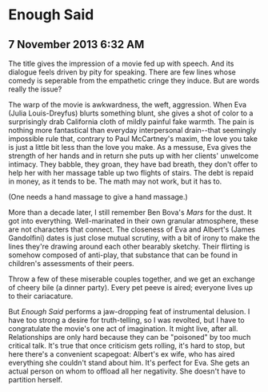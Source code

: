 # Enough Said
## 7 November 2013 6:32 AM

The title gives the impression of a movie fed up with speech. And its dialogue feels driven by pity for speaking. There are few lines whose comedy is seperable from the empathetic cringe they induce. But are words really the issue?

The warp of the movie is awkwardness, the weft, aggression. When Eva (Julia Louis-Dreyfus) blurts something blunt, she gives a shot of color to a surprisingly drab California cloth of mildly painful fake warmth. The pain is nothing more fantastical than everyday interpersonal drain--that seemingly impossible rule that, contrary to Paul McCartney's maxim, the love you take is just a little bit less than the love you make. As a messuse, Eva gives the strength of her hands and in return she puts up with her clients' unwelcome intimacy. They babble, they groan, they have bad breath, they don't offer to help her with her massage table up two flights of stairs. The debt is repaid in money, as it tends to be. The math may not work, but it has to.

(One needs a hand massage to give a hand massage.)

More than a decade later, I still remember Ben Bova's _Mars_ for the dust. It got into everything. Well-marinated in their own granular atmosphere, these are not characters that connect. The closeness of Eva and Albert's (James Gandolfini) dates is just close mutual scrutiny, with a bit of irony to make the lines they're drawing around each other bearably sketchy. Their flirting is somehow composed of anti-play, that substance that can be found in children's assessments of their peers.

Throw a few of these miserable couples together, and we get an exchange of cheery bile (a dinner party). Every pet peeve is aired; everyone lives up to their cariacature.

But _Enough Said_ performs a jaw-dropping feat of instrumental delusion. I have too strong a desire for truth-telling, so I was revolted, but I have to congratulate the movie's one act of imagination. It might live, after all. Relationships are only hard because they can be "poisoned" by too much critical talk. It's true that once criticism gets rolling, it's hard to stop, but here there's a convenient scapegoat: Albert's ex wife, who has aired everything she couldn't stand about him. It's perfect for Eva. She gets an actual person on whom to offload all her negativity. She doesn't have to partition herself.